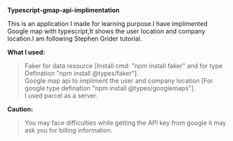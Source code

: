 <b>Typescript-gmap-api-implimentation</b>

<p>This is an application I made for learning purpose.I have implimented Google map with typescript,It shows the user location and company location.I am following Stephen Grider tutorial.</p>

<b>What I used:</b>
>Faker for data resource [Install cmd: "npm install faker" and for type Defination "npm install @types/faker"].</br>
>Google map api to impliment the user and company location [For google type defination "npm install @types/googlemaps"].</br>
>I used parcel as a server.</h4>

<b>Caution:</b>
>You may face difficulties while getting the API key from google it may ask you for billing information.




